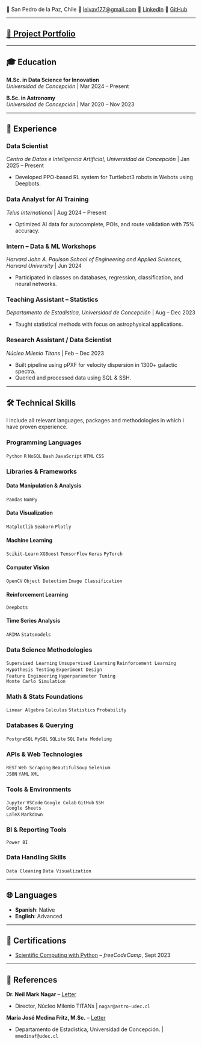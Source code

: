 📍 San Pedro de la Paz, Chile
📧 leivav177@gmail.com
💼 [LinkedIn](https://www.linkedin.com/in/vpy7/)
🐙 [GitHub](https://github.com/Vpy7)


---

## [🚀 Project Portfolio](./Projects.md/)

---

## 🎓 Education  
**M.Sc. in Data Science for Innovation**  
*Universidad de Concepción* | Mar 2024 – Present  

**B.Sc. in Astronomy**  
*Universidad de Concepción* | Mar 2020 – Nov 2023  

---

## 💼 Experience  

### **Data Scientist**  
*Centro de Datos e Inteligencia Artificial, Universidad de Concepción* | Jan 2025 – Present  
- Developed PPO-based RL system for Turtlebot3 robots in Webots using Deepbots.  

### **Data Analyst for AI Training**  
*Telus International* | Aug 2024 – Present  
- Optimized AI data for autocomplete, POIs, and route validation with 75% accuracy.  

### **Intern – Data & ML Workshops**  
*Harvard John A. Paulson School of Engineering and Applied Sciences, Harvard University* | Jun 2024  
- Participated in classes on databases, regression, classification, and neural networks.  

### **Teaching Assistant – Statistics**  
*Departamento de Estadística, Universidad de Concepción* | Aug – Dec 2023  
- Taught statistical methods with focus on astrophysical applications.  

### **Research Assistant / Data Scientist**  
*Núcleo Milenio Titans* | Feb – Dec 2023  
- Built pipeline using pPXF for velocity dispersion in 1300+ galactic spectra.  
- Queried and processed data using SQL & SSH.  

---

## 🛠️ Technical Skills  

I include all relevant languages, packages and methodologies in which i have proven experience.

### Programming Languages  
`Python` `R` `NoSQL` `Bash` `JavaScript` `HTML` `CSS`

### Libraries & Frameworks  

#### Data Manipulation & Analysis  
`Pandas` `NumPy` 

#### Data Visualization  
`Matplotlib` `Seaborn` `Plotly` 

#### Machine Learning  
`Scikit-Learn` `XGBoost` 
`TensorFlow` `Keras` `PyTorch` 

#### Computer Vision  
`OpenCV` `Object Detection` `Image Classification`

#### Reinforcement Learning  
`Deepbots`

#### Time Series Analysis  
`ARIMA` `Statsmodels`

### Data Science Methodologies  
`Supervised Learning` `Unsupervised Learning` 
`Reinforcement Learning`   
`Hypothesis Testing` `Experiment Design`  
`Feature Engineering` `Hyperparameter Tuning`  
`Monte Carlo Simulation`

### Math & Stats Foundations  
`Linear Algebra` `Calculus` `Statistics` `Probability`

### Databases & Querying  
`PostgreSQL` `MySQL` `SQLite` 
`SQL` `Data Modeling`

### APIs & Web Technologies  
`REST`  `Web Scraping` `BeautifulSoup` `Selenium`  
`JSON` `YAML` `XML` 

### Tools & Environments  
`Jupyter` `VSCode` `Google Colab` `GitHub` `SSH`  
`Google Sheets`  
`LaTeX` `Markdown`

### BI & Reporting Tools  
`Power BI` 

### Data Handling Skills  
`Data Cleaning`  `Data Visualization`

---

## 🌐  Languages  
- **Spanish**: Native  
- **English**: Advanced  

---

## 📜 Certifications  
- [Scientific Computing with Python](https://www.freecodecamp.org/certification/vpy7/scientific-computing-with-python-v7) – *freeCodeCamp*, Sept 2023  

---

## 🧾 References  
**Dr. Neil Mark Nagar** – [Letter](https://drive.google.com/file/d/1NZLvgtx01EnPgj_7vm_SThzyDJMFBuhH/view?usp=sharing)  
- Director, Núcleo Milenio TITANs | `nagar@astro-udec.cl`  

**María José Medina Fritz, M.Sc.** – [Letter](https://drive.google.com/file/d/1ml39AslgITrORMjsPyInBiDL_77I0OxM/view?usp=sharing)  
- Departamento de Estadística, Universidad de Concepción. | `mmedinaf@udec.cl`  
